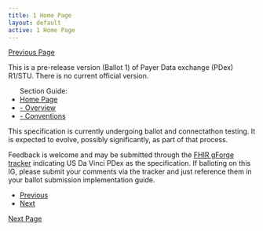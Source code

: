 ```yaml
---
title: 1 Home Page
layout: default
active: 1 Home Page
---
```


[Previous Page](toc.html)

<p id="publish-box">
This is a pre-release version (Ballot 1) of Payer Data exchange  (PDex) R1/STU. There is no current official version.
</p>
<ul id="markdown-toc">
	Section Guide:
  <li><a href="./1_Home_Page.html" id="markdown-toc-homepage">Home Page</a></li>
  <li><a href="./1-1_Overview.html" id="markdown-toc-overview">- Overview</a></li>
  <li><a href="./1-2_Conventions.html" id="markdown-toc-conventions">- Conventions</a></li>
</ul>
This specification is currently undergoing ballot and connectathon testing. It is expected to evolve, possibly significantly, as part of that process.

Feedback is welcome and may be submitted through the [FHIR gForge tracker](http://gforge.hl7.org/gf/project/fhir/tracker/?action=TrackerItemAdd&tracker_id=677/) indicating US Da Vinci PDex as the specification. If balloting on this IG, please submit your comments via the tracker and just reference them in your ballot submission implementation guide.


<ul id="markdown-toc">
  <li><a href="./1_Home_Page.html" id="markdown-toc-homepage">Previous</a></li>
  <li><a href="./1-1_Overview.html" id="markdown-toc-overview">Next</a></li>
 </ul>

[Next Page](1-1_Overview.html)